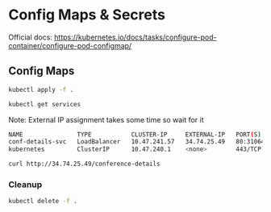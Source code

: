 #  Config Maps & Secrets  
Official docs: https://kubernetes.io/docs/tasks/configure-pod-container/configure-pod-configmap/  

## Config Maps   

```bash
kubectl apply -f .
```
```bash
kubectl get services
```
Note: External IP assignment takes some time so wait for it
```bash
NAME               TYPE           CLUSTER-IP     EXTERNAL-IP   PORT(S)        AGE
conf-details-svc   LoadBalancer   10.47.241.57   34.74.25.49   80:31064/TCP   6d9h
kubernetes         ClusterIP      10.47.240.1    <none>        443/TCP        6d11h
```
```bash
curl http://34.74.25.49/conference-details
```
### Cleanup

```bash
kubectl delete -f .
```
